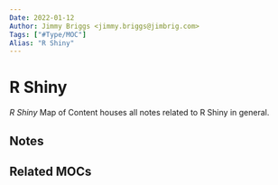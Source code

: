 ```yaml
---
Date: 2022-01-12
Author: Jimmy Briggs <jimmy.briggs@jimbrig.com>
Tags: ["#Type/MOC"]
Alias: "R Shiny"
---
```


# R Shiny

*R Shiny* Map of Content houses all notes related to R Shiny in general.

## Notes

## Related MOCs
